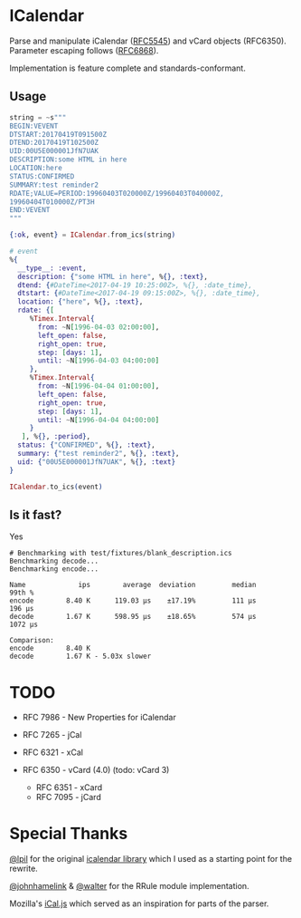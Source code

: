 # ICalendar

Parse and manipulate iCalendar ([RFC5545](https://tools.ietf.org/html/rfc5545)) and vCard objects (RFC6350). Parameter escaping follows ([RFC6868](https://tools.ietf.org/html/rfc6868)).

Implementation is feature complete and standards-conformant.

## Usage


```elixir
string = ~s"""
BEGIN:VEVENT
DTSTART:20170419T091500Z
DTEND:20170419T102500Z
UID:00U5E000001JfN7UAK
DESCRIPTION:some HTML in here
LOCATION:here
STATUS:CONFIRMED
SUMMARY:test reminder2
RDATE;VALUE=PERIOD:19960403T020000Z/19960403T040000Z,
19960404T010000Z/PT3H
END:VEVENT
"""

{:ok, event} = ICalendar.from_ics(string)

# event
%{
  __type__: :event,
  description: {"some HTML in here", %{}, :text},
  dtend: {#DateTime<2017-04-19 10:25:00Z>, %{}, :date_time},
  dtstart: {#DateTime<2017-04-19 09:15:00Z>, %{}, :date_time},
  location: {"here", %{}, :text},
  rdate: {[
     %Timex.Interval{
       from: ~N[1996-04-03 02:00:00],
       left_open: false,
       right_open: true,
       step: [days: 1],
       until: ~N[1996-04-03 04:00:00]
     },
     %Timex.Interval{
       from: ~N[1996-04-04 01:00:00],
       left_open: false,
       right_open: true,
       step: [days: 1],
       until: ~N[1996-04-04 04:00:00]
     }
   ], %{}, :period},
  status: {"CONFIRMED", %{}, :text},
  summary: {"test reminder2", %{}, :text},
  uid: {"00U5E000001JfN7UAK", %{}, :text}
}

ICalendar.to_ics(event)
```

## Is it fast?

Yes

```
# Benchmarking with test/fixtures/blank_description.ics
Benchmarking decode...
Benchmarking encode...

Name             ips        average  deviation         median         99th %
encode        8.40 K      119.03 μs    ±17.19%         111 μs         196 μs
decode        1.67 K      598.95 μs    ±18.65%         574 μs        1072 μs

Comparison:
encode        8.40 K
decode        1.67 K - 5.03x slower
```

# TODO

- RFC 7986 - New Properties for iCalendar

- RFC 7265 - jCal
- RFC 6321 - xCal

- RFC 6350 - vCard (4.0) (todo: vCard 3)
  - RFC 6351 - xCard
  - RFC 7095 - jCard

# Special Thanks

[@lpil](https://github.com/lpil) for the original [icalendar library](https://github.com/lpil/icalendar) which I used as a starting point for the rewrite.

[@johnhamelink](https://github.com/johnhamelink) & [@walter](https://github.com/walter) for the RRule module implementation.

Mozilla's [iCal.js](https://github.com/mozilla-comm/ical.js/) which served as an inspiration for parts of the parser.
